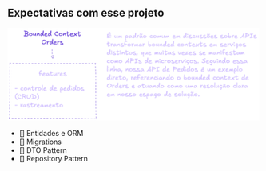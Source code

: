 ## Expectativas com esse projeto

![alt text](image.png)

- [] Entidades e ORM
- [] Migrations
- [] DTO Pattern
- [] Repository Pattern
